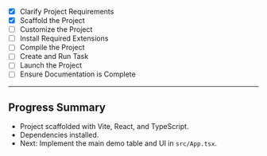 - [x] Clarify Project Requirements
- [x] Scaffold the Project
- [ ] Customize the Project
- [ ] Install Required Extensions
- [ ] Compile the Project
- [ ] Create and Run Task
- [ ] Launch the Project
- [ ] Ensure Documentation is Complete

---

## Progress Summary
- Project scaffolded with Vite, React, and TypeScript.
- Dependencies installed.
- Next: Implement the main demo table and UI in `src/App.tsx`.
